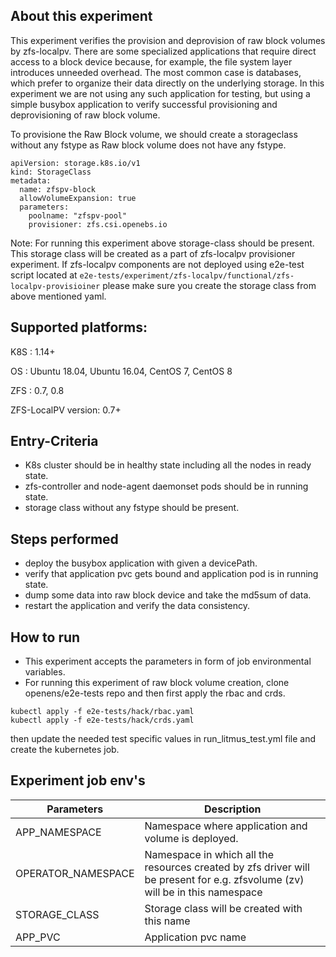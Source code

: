 ## About this experiment

This experiment verifies the provision and deprovision of raw block volumes by zfs-localpv. There are some specialized applications that require direct access to a block device because, for example, the file system layer introduces unneeded overhead. The most common case is databases, which prefer to organize their data directly on the underlying storage. In this experiment we are not using any such application for testing, but using a simple busybox application to verify successful provisioning and deprovisioning of raw block volume.

To provisione the Raw Block volume, we should create a storageclass without any fstype as Raw block volume does not have any fstype.

```
apiVersion: storage.k8s.io/v1
kind: StorageClass
metadata:
  name: zfspv-block
  allowVolumeExpansion: true
  parameters:
    poolname: "zfspv-pool"
    provisioner: zfs.csi.openebs.io
```    
Note: For running this experiment above storage-class should be present. This storage class will be created as a part of zfs-localpv provisioner experiment. If zfs-localpv components are not deployed using e2e-test script located at `e2e-tests/experiment/zfs-localpv/functional/zfs-localpv-provisioiner` please make sure you create the storage class from above mentioned yaml.

## Supported platforms:

K8S : 1.14+

OS : Ubuntu 18.04, Ubuntu 16.04, CentOS 7, CentOS 8

ZFS : 0.7, 0.8

ZFS-LocalPV version: 0.7+

## Entry-Criteria

- K8s cluster should be in healthy state including all the nodes in ready state.
- zfs-controller and node-agent daemonset pods should be in running state.
- storage class without any fstype should be present.

## Steps performed

- deploy the busybox application with given a devicePath.
- verify that application pvc gets bound and application pod is in running state.
- dump some data into raw block device and take the md5sum of data.
- restart the application and verify the data consistency.

## How to run

- This experiment accepts the parameters in form of job environmental variables.
- For running this experiment of raw block volume creation, clone openens/e2e-tests repo and then first apply the rbac and crds.
```
kubectl apply -f e2e-tests/hack/rbac.yaml
kubectl apply -f e2e-tests/hack/crds.yaml
```
then update the needed test specific values in run_litmus_test.yml file and create the kubernetes job.

## Experiment job env's

| Parameters    | Description                                            |
| ------------- | ------------------------------------------------------ |
| APP_NAMESPACE | Namespace where application and volume is deployed.    |
| OPERATOR_NAMESPACE  | Namespace in which all the resources created by zfs driver will be present for e.g. zfsvolume (zv) will be in this namespace |
| STORAGE_CLASS| Storage class will be created with this name |
| APP_PVC | Application pvc name  |